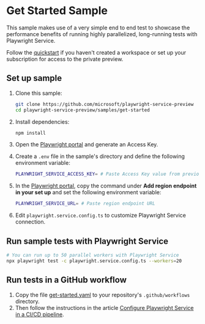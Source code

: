 # Get Started Sample 

This sample makes use of a very simple end to end test to showcase the performance benefits of running highly parallelized, long-running tests with Playwright Service. 

Follow the [quickstart](../../docs/quickstart.md) if you haven't created a workspace or set up your subscription for access to the private preview.

## Set up sample
1. Clone this sample:
    ```bash
    git clone https://github.com/microsoft/playwright-service-preview
    cd playwright-service-preview/samples/get-started
    ```

1. Install dependencies:
    ```bash
    npm install
    ```

1. Open the [Playwright portal](https://aka.ms/mpt/portal) and generate an Access Key.
1. Create a `.env` file in the sample's directory and define the following environment variable:
    ```bash
    PLAYWRIGHT_SERVICE_ACCESS_KEY= # Paste Access Key value from previous step
    ```
1. In the [Playwright portal](https://aka.ms/mpt/portal), copy the command under **Add region endpoint in your set up** and set the following environment variable:
    ```bash
    PLAYWRIGHT_SERVICE_URL= # Paste region endpoint URL
    ```

1. Edit `playwright.service.config.ts` to customize Playwright Service connection.

## Run sample tests with Playwright Service

```bash
# You can run up to 50 parallel workers with Playwright Service
npx playwright test -c playwright.service.config.ts --workers=20
```

## Run tests in a GitHub workflow
1. Copy the file [get-started.yaml](.github/get-started.yml) to your repository's `.github/workflows` directory. 
1. Then follow the instructions in the article [Configure Playwright Service in a CI/CD pipeline](../../docs/configure-tests-with-ci-cd-pipeline.md).
